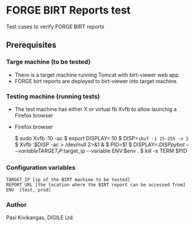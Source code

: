 FORGE BIRT Reports test
==================

Test cases to verify FORGE BIRT reports

Prerequisites
-------------

### Targe machine (to be tested)

- There is a target machine running Tomcat with birt-viewer web app.
- FORGE birt reports are deployed to birt-viewer into target machine.

### Testing machine (running tests)

- The test machine has either X or virtual fb Xvfb to allow launchig a Firefox browser
- Firefox browser

  $ sudo Xvfb :10 -ac
  $ export DISPLAY=:10
  $ DISP=`shuf -i 15-255 -n 1`
  $ Xvfb :$DISP -ac > /dev/null 2>&1 &
  $ PID=$!
  $ DISPLAY=:$DISP pybot --variable TARGET_IP:$target_ip --variable ENV:$env .
  $ kill -s TERM $PID

### Configuration variables

    TARGET_IP [ip of the BIRT machine to be tested]
    REPORT_URL [the location where the BIRT report can be accessed from]
    ENV  [test, prod]

### Author

Pasi Kivikangas, DIGILE Ltd.
